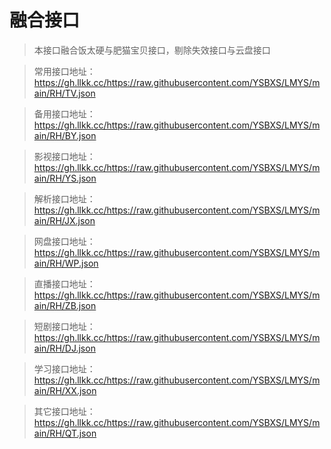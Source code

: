 # 融合接口

> 本接口融合饭太硬与肥猫宝贝接口，剔除失效接口与云盘接口
  
> 常用接口地址：https://gh.llkk.cc/https://raw.githubusercontent.com/YSBXS/LMYS/main/RH/TV.json

> 备用接口地址：https://gh.llkk.cc/https://raw.githubusercontent.com/YSBXS/LMYS/main/RH/BY.json

> 影视接口地址：https://gh.llkk.cc/https://raw.githubusercontent.com/YSBXS/LMYS/main/RH/YS.json

> 解析接口地址：https://gh.llkk.cc/https://raw.githubusercontent.com/YSBXS/LMYS/main/RH/JX.json

> 网盘接口地址：https://gh.llkk.cc/https://raw.githubusercontent.com/YSBXS/LMYS/main/RH/WP.json

> 直播接口地址：https://gh.llkk.cc/https://raw.githubusercontent.com/YSBXS/LMYS/main/RH/ZB.json

> 短剧接口地址：https://gh.llkk.cc/https://raw.githubusercontent.com/YSBXS/LMYS/main/RH/DJ.json

> 学习接口地址：https://gh.llkk.cc/https://raw.githubusercontent.com/YSBXS/LMYS/main/RH/XX.json

> 其它接口地址：https://gh.llkk.cc/https://raw.githubusercontent.com/YSBXS/LMYS/main/RH/QT.json